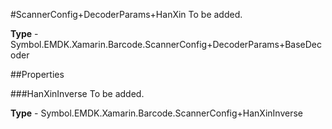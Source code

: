 #ScannerConfig+DecoderParams+HanXin
To be added.

**Type** - Symbol.EMDK.Xamarin.Barcode.ScannerConfig+DecoderParams+BaseDecoder

##Properties

###HanXinInverse
To be added.

**Type** - Symbol.EMDK.Xamarin.Barcode.ScannerConfig+HanXinInverse


